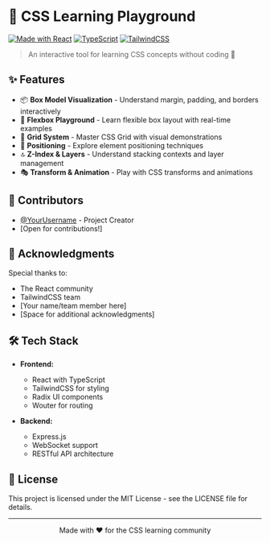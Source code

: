
# 🎨 CSS Learning Playground

[![Made with React](https://img.shields.io/badge/Made%20with-React-61DAFB?style=flat-square&logo=react)](https://reactjs.org/)
[![TypeScript](https://img.shields.io/badge/TypeScript-Ready-blue?style=flat-square&logo=typescript)](https://www.typescriptlang.org/)
[![TailwindCSS](https://img.shields.io/badge/TailwindCSS-Styled-38B2AC?style=flat-square&logo=tailwind-css)](https://tailwindcss.com/)

> An interactive tool for learning CSS concepts without coding 🚀

## ✨ Features

- 📦 **Box Model Visualization** - Understand margin, padding, and borders interactively
- 🔄 **Flexbox Playground** - Learn flexible box layout with real-time examples
- 🎯 **Grid System** - Master CSS Grid with visual demonstrations
- 📍 **Positioning** - Explore element positioning techniques
- 🔝 **Z-Index & Layers** - Understand stacking contexts and layer management
- 🎭 **Transform & Animation** - Play with CSS transforms and animations

## 👥 Contributors

<!-- Add your GitHub username and a link to your profile below -->
- [@YourUsername](https://github.com/YourUsername) - Project Creator
- [Open for contributions!]

## 🙌 Acknowledgments

Special thanks to:
- The React community
- TailwindCSS team
- [Your name/team member here]
- [Space for additional acknowledgments]

## 🛠️ Tech Stack

- **Frontend:**
  - React with TypeScript
  - TailwindCSS for styling
  - Radix UI components
  - Wouter for routing

- **Backend:**
  - Express.js
  - WebSocket support
  - RESTful API architecture

## 📝 License

This project is licensed under the MIT License - see the LICENSE file for details.

---
<div align="center">
Made with ❤️ for the CSS learning community
</div>
